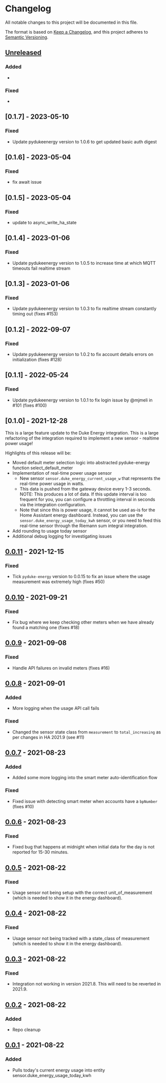 # Changelog

All notable changes to this project will be documented in this file.

The format is based on [Keep a Changelog](https://keepachangelog.com/en/1.0.0/),
and this project adheres to [Semantic Versioning](https://semver.org/spec/v2.0.0.html).

## [Unreleased]

### Added

-

### Fixed

-

## [0.1.7] - 2023-05-10

### Fixed

- Update pydukeenergy version to 1.0.6 to get updated basic auth digest

## [0.1.6] - 2023-05-04

### Fixed

- fix await issue

## [0.1.5] - 2023-05-04

### Fixed

- update to async_write_ha_state

## [0.1.4] - 2023-01-06

### Fixed

- Update pydukeenergy version to 1.0.5 to increase time at which MQTT timeouts fail realtime stream

## [0.1.3] - 2023-01-06

### Fixed

- Update pydukeenergy version to 1.0.3 to fix realtime stream constantly timing out (fixes #153)

## [0.1.2] - 2022-09-07

### Fixed

- Update pydukeenergy version to 1.0.2 to fix account details errors on initialization (fixes #128)

## [0.1.1] - 2022-05-24

### Fixed

- Update pydukeenergy version to 1.0.1 to fix login issue by @mjmeli in #101 (fixes #100)

## [0.1.0] - 2021-12-28

This is a large feature update to the Duke Energy integration. This is a large refactoring of the integration required to implement a new sensor - realtime power usage!

Highlights of this release will be:

- Moved default meter selection logic into abstracted pyduke-energy function select_default_meter
- Implementation of real-time power usage sensor
  - New sensor `sensor.duke_energy_current_usage_w` that represents the real-time power usage in watts.
  - This data is pushed from the gateway device every 1-3 seconds. NOTE: This produces a lot of data. If this update interval is too frequent for you, you can configure a throttling interval in seconds via the integration configuration.
  - Note that since this is power usage, it cannot be used as-is for the Home Assistant energy dashboard. Instead, you can use the `sensor.duke_energy_usage_today_kwh` sensor, or you need to feed this real-time sensor through the Riemann sum integral integration.
- Add rounding to usage today sensor
- Additional debug logging for investigating issues

## [0.0.11] - 2021-12-15

### Fixed

- Tick `pyduke-energy` version to 0.0.15 to fix an issue where the usage measurement was extremely high (fixes #50)

## [0.0.10] - 2021-09-21

### Fixed

- Fix bug where we keep checking other meters when we have already found a matching one (fixes #18)

## [0.0.9] - 2021-09-08

### Fixed

- Handle API failures on invalid meters (fixes #16)

## [0.0.8] - 2021-09-01

### Added

- More logging when the usage API call fails

### Fixed

- Changed the sensor state class from `measurement` to `total_increasing` as per changes in HA 2021.9 (see #11)

## [0.0.7] - 2021-08-23

### Added

- Added some more logging into the smart meter auto-identification flow

### Fixed

- Fixed issue with detecting smart meter when accounts have a `bpNumber` (fixes #10)

## [0.0.6] - 2021-08-23

### Fixed

- Fixed bug that happens at midnight when initial data for the day is not reported for 15-30 minutes.

## [0.0.5] - 2021-08-22

### Fixed

- Usage sensor not being setup with the correct unit_of_measurement (which is needed to show it in the energy dashboard).

## [0.0.4] - 2021-08-22

### Fixed

- Usage sensor not being tracked with a state_class of measurement (which is needed to show it in the energy dashboard).

## [0.0.3] - 2021-08-22

### Fixed

- Integration not working in version 2021.8. This will need to be reverted in 2021.9.

## [0.0.2] - 2021-08-22

### Added

- Repo cleanup

## [0.0.1] - 2021-08-22

### Added

- Pulls today's current energy usage into entity sensor.duke_energy_usage_today_kwh

[unreleased]: https://github.com//mjmeli/ha-duke-energy-gateway/compare/0.0.11...HEAD
[0.0.11]: https://github.com/mjmeli/ha-duke-energy-gateway/releases/tag/0.0.11
[0.0.10]: https://github.com/mjmeli/ha-duke-energy-gateway/releases/tag/0.0.10
[0.0.9]: https://github.com/mjmeli/ha-duke-energy-gateway/releases/tag/0.0.9
[0.0.8]: https://github.com/mjmeli/ha-duke-energy-gateway/releases/tag/0.0.8
[0.0.7]: https://github.com/mjmeli/ha-duke-energy-gateway/releases/tag/0.0.7
[0.0.6]: https://github.com/mjmeli/ha-duke-energy-gateway/releases/tag/0.0.6
[0.0.5]: https://github.com/mjmeli/ha-duke-energy-gateway/releases/tag/0.0.5
[0.0.4]: https://github.com/mjmeli/ha-duke-energy-gateway/releases/tag/0.0.4
[0.0.3]: https://github.com/mjmeli/ha-duke-energy-gateway/releases/tag/0.0.3
[0.0.2]: https://github.com/mjmeli/ha-duke-energy-gateway/releases/tag/0.0.2
[0.0.1]: https://github.com/mjmeli/ha-duke-energy-gateway/releases/tag/0.0.1
